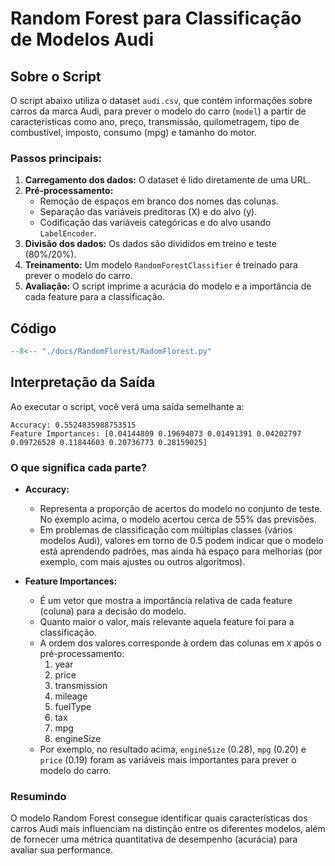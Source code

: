 
# Random Forest para Classificação de Modelos Audi

## Sobre o Script
O script abaixo utiliza o dataset `audi.csv`, que contém informações sobre carros da marca Audi, para prever o modelo do carro (`model`) a partir de características como ano, preço, transmissão, quilometragem, tipo de combustível, imposto, consumo (mpg) e tamanho do motor.

### Passos principais:
1. **Carregamento dos dados:** O dataset é lido diretamente de uma URL.
2. **Pré-processamento:**
	- Remoção de espaços em branco dos nomes das colunas.
	- Separação das variáveis preditoras (X) e do alvo (y).
	- Codificação das variáveis categóricas e do alvo usando `LabelEncoder`.
3. **Divisão dos dados:** Os dados são divididos em treino e teste (80%/20%).
4. **Treinamento:** Um modelo `RandomForestClassifier` é treinado para prever o modelo do carro.
5. **Avaliação:** O script imprime a acurácia do modelo e a importância de cada feature para a classificação.


## Código
``` python exec="on" html="1"
--8<-- "./docs/RandomFlorest/RadomFlorest.py"
```

## Interpretação da Saída

Ao executar o script, você verá uma saída semelhante a:

```
Accuracy: 0.5524835988753515
Feature Importances: [0.04144809 0.19694073 0.01491391 0.04202797 0.09726528 0.11844603 0.20736773 0.28159025]
```

### O que significa cada parte?

- **Accuracy:**
	- Representa a proporção de acertos do modelo no conjunto de teste. No exemplo acima, o modelo acertou cerca de 55% das previsões.
	- Em problemas de classificação com múltiplas classes (vários modelos Audi), valores em torno de 0.5 podem indicar que o modelo está aprendendo padrões, mas ainda há espaço para melhorias (por exemplo, com mais ajustes ou outros algoritmos).

- **Feature Importances:**
	- É um vetor que mostra a importância relativa de cada feature (coluna) para a decisão do modelo.
	- Quanto maior o valor, mais relevante aquela feature foi para a classificação.
	- A ordem dos valores corresponde à ordem das colunas em `X` após o pré-processamento:
		1. year
		2. price
		3. transmission
		4. mileage
		5. fuelType
		6. tax
		7. mpg
		8. engineSize
	- Por exemplo, no resultado acima, `engineSize` (0.28), `mpg` (0.20) e `price` (0.19) foram as variáveis mais importantes para prever o modelo do carro.

### Resumindo
O modelo Random Forest consegue identificar quais características dos carros Audi mais influenciam na distinção entre os diferentes modelos, além de fornecer uma métrica quantitativa de desempenho (acurácia) para avaliar sua performance.